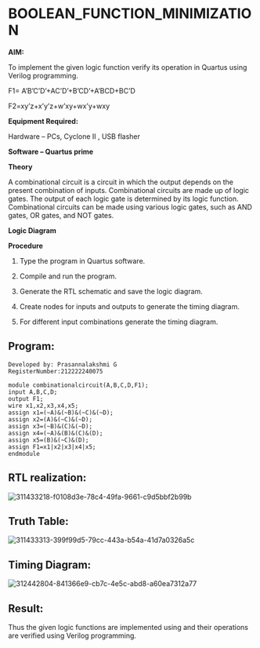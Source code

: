 # BOOLEAN_FUNCTION_MINIMIZATION

**AIM:**

To implement the given logic function verify its operation in Quartus using Verilog programming.

F1= A’B’C’D’+AC’D’+B’CD’+A’BCD+BC’D 

F2=xy’z+x’y’z+w’xy+wx’y+wxy

**Equipment Required:**

Hardware – PCs, Cyclone II , USB flasher

**Software – Quartus prime**

**Theory**

A combinational circuit is a circuit in which the output depends on the present combination of inputs. Combinational circuits are made up of logic gates. The output of each logic gate is determined by its logic function. Combinational circuits can be made using various logic gates, such as AND gates, OR gates, and NOT gates.

**Logic Diagram**

**Procedure**

1.	Type the program in Quartus software.

2.	Compile and run the program.

3.	Generate the RTL schematic and save the logic diagram.

4.	Create nodes for inputs and outputs to generate the timing diagram.

5.	For different input combinations generate the timing diagram.


## Program:
```
Developed by: Prasannalakshmi G
RegisterNumber:212222240075
```
```
module combinationalcircuit(A,B,C,D,F1);
input A,B,C,D;
output F1;
wire x1,x2,x3,x4,x5;
assign x1=(~A)&(~B)&(~C)&(~D);
assign x2=(A)&(~C)&(~D);
assign x3=(~B)&(C)&(~D);
assign x4=(~A)&(B)&(C)&(D);
assign x5=(B)&(~C)&(D);
assign F1=x1|x2|x3|x4|x5;
endmodule
```


## RTL realization:


![311433218-f0108d3e-78c4-49fa-9661-c9d5bbf2b99b](https://github.com/23004513/BOOLEAN_FUNCTION_MINIMIZATION/assets/138973069/ccd61b61-3b31-4260-8be8-3d14def18992)


## Truth Table:

![311433313-399f99d5-79cc-443a-b54a-41d7a0326a5c](https://github.com/23004513/BOOLEAN_FUNCTION_MINIMIZATION/assets/138973069/9439745f-7933-4186-b5ae-efcce4c473a1)


## Timing Diagram:

![312442804-841366e9-cb7c-4e5c-abd8-a60ea7312a77](https://github.com/23004513/BOOLEAN_FUNCTION_MINIMIZATION/assets/138973069/9fef9073-4e3f-4beb-a238-fabd3a74f906)


## Result:

Thus the given logic functions are implemented using and their operations are verified using Verilog programming.
